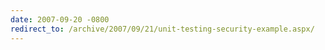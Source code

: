 ```yaml
---
date: 2007-09-20 -0800
redirect_to: /archive/2007/09/21/unit-testing-security-example.aspx/
---
```

